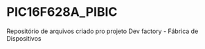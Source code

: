 # PIC16F628A_PIBIC
Repositório de arquivos criado pro projeto Dev factory - Fábrica de Dispositivos
